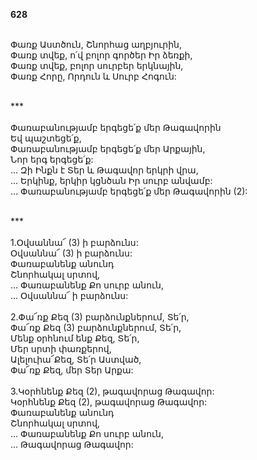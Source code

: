 **628**

\
Փառք Աստծուն, Շնորհաց աղբյուրին,\
Փառք տվեք, ո՛վ բոլոր գործեր Իր ձեռքի,\
Փառք տվեք, բոլոր սուրբեր երկնային,\
Փառք Հորը, Որդուն և Սուրբ Հոգուն:

\
\*\*\*\
\
Փառաբանությամբ երգեցե՛ք մեր Թագավորին\
Եվ պաշտեցե՛ք,\
Փառաբանությամբ երգեցե՛ք մեր Արքային,\
Նոր երգ երգեցե՛ք:\
 ... Զի Ինքն է Տեր և Թագավոր երկրի վրա,\
 ... Երկինք, երկիր կցնծան Իր սուրբ անվամբ:\
 ... Փառաբանությամբ երգեցե՛ք մեր Թագավորին (2):

\
\*\*\*\
\
1.Օվսաննա՜ (3) ի բարձունս:\
Օվսաննա՜ (3) ի բարձունս:\
Փառաբանենք անունդ\
Շնորհակալ սրտով,\
 ... Փառաբանենք Քո սուրբ անուն,\
 ... Օվսաննա՜ ի բարձունս:\
\
2.Փա՜ռք Քեզ (3) բարձունքներում, Տե՛ր,\
Փա՜ռք Քեզ (3) բարձունքներում, Տե՛ր,\
Մենք օրհնում ենք Քեզ, Տե՛ր,\
Մեր սրտի փառքերով,\
Ալելուիա՜Քեզ, Տե՛ր Աստված,\
Փա՜ռք Քեզ, մեր Տեր Արքա:\
\
3.Կօրհնենք Քեզ (2), թագավորաց Թագավոր:\
Կօրհնենք Քեզ (2), թագավորաց Թագավոր:\
Փառաբանենք անունդ\
Շնորհակալ սրտով,\
 ... Փառաբանենք Քո սուրբ անուն,\
 ... Թագավորաց Թագավոր:
